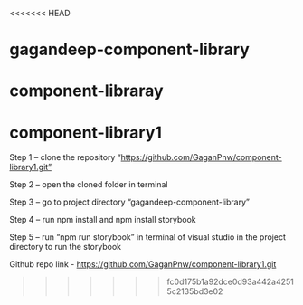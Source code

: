 <<<<<<< HEAD
# gagandeep-component-library
 component-libraray
=======
# component-library1
Step 1 – clone the repository “https://github.com/GaganPnw/component-library1.git”	

Step 2 – open the cloned folder in terminal

Step 3 – go to project directory “gagandeep-component-library”

Step 4 – run npm install and npm install storybook

Step 5 – run “npm run storybook” in terminal of visual studio in the project directory to run the storybook 

Github repo link - https://github.com/GaganPnw/component-library1.git 
>>>>>>> fc0d175b1a92dce0d93a442a42515c2135bd3e02
